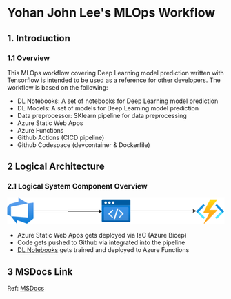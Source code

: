 # Yohan John Lee's MLOps Workflow
## 1. Introduction
### 1.1	Overview

This MLOps workflow covering Deep Learning model prediction written with Tensorflow is intended to be used as a reference for other developers. The workflow is based on the following:
- DL Notebooks: A set of notebooks for Deep Learning model prediction
- DL Models: A set of models for Deep Learning model prediction
- Data preprocessor: SKlearn pipeline for data preprocessing
- Azure Static Web Apps
- Azure Functions
- Github Actions (CICD pipeline)
- Github Codespace (devcontainer & Dockerfile)


## 2 Logical Architecture
### 2.1	Logical System Component Overview
![Figure 1: Logical Architecture Overview](./.images/workflow.png)
- Azure Static Web Apps gets deployed via IaC (Azure Bicep)
- Code gets pushed to Github via integrated into the pipeline
- [DL Notebooks](#./dl/dl-ann.ipynb) gets trained and deployed to Azure Functions

## 3 MSDocs Link
Ref: [MSDocs](https://docs.microsoft.com/en-us/azure/static-web-apps/functions-bring-your-own/)